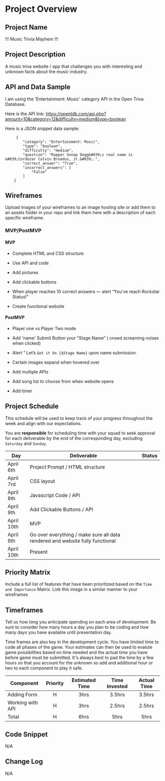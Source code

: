 # Project Overview


## Project Name

!!! Music Trivia Mayhem !!!

## Project Description

A music triva website / app that challenges you with interesting and unknown facts about the music industry.

## API and Data Sample

I am using the 'Entertainment: Music' category API in the Open Triva Database.  

Here is the API link: https://opentdb.com/api.php?amount=10&category=12&difficulty=medium&type=boolean  

Here is a JSON snippet data sample:
       
         {
            "category": "Entertainment: Music",
            "type": "boolean",
            "difficulty": "medium",
            "question": "Rapper Snoop Dogg&#039;s real name is &#039;Cordozar Calvin Broadus, Jr.&#039;.",
            "correct_answer": "True",
            "incorrect_answers": [
                "False"
            ]
        }

## Wireframes

Upload images of your wireframes to an image hosting site or add them to an assets folder in your repo and link them here with a description of each specific wireframe.

### MVP/PostMVP


#### MVP 


- Complete HTML and CSS structure

- Use API and code

- Add pictures

- Add clickable buttons

- When player reaches 10 correct answers — alert “You've reach Rockstar Status!"

- Create functional website


#### PostMVP 

- Player one vs Player Two mode

- Add 'name' Submit Button your “Stage Name” ( crowd screaming noises when clicked)

- Alert “ Let’s `Get it On {$Stage Name}` upon name submission.

- Certain images expand when hovered over

- Add multiple APIs

- Add song list to choose from when website opens

- Add timer


## Project Schedule

This schedule will be used to keep track of your progress throughout the week and align with our expectations.  

You are **responsible** for scheduling time with your squad to seek approval for each deliverable by the end of the corresponding day, excluding `Saturday` and `Sunday`.

|  Day | Deliverable | Status
|---|---| ---|
|April 6th| Project Prompt / HTML structure | 
|April 7rd| CSS layout  
|April 8th| Javascript Code / API
|April 9th| Add Clickable Buttons / API
|April 10th| MVP | 
|April 9th| Go over everything / make sure all data rendered and website fully functional | 
|April 10th| Present | 

## Priority Matrix

Include a full list of features that have been prioritized based on the `Time and Importance` Matrix.  Link this image in a similar manner to your wireframes

## Timeframes

Tell us how long you anticipate spending on each area of development. Be sure to consider how many hours a day you plan to be coding and how many days you have available until presentation day.

Time frames are also key in the development cycle.  You have limited time to code all phases of the game.  Your estimates can then be used to evalute game possibilities based on time needed and the actual time you have before game must be submitted. It's always best to pad the time by a few hours so that you account for the unknown so add and additional hour or two to each component to play it safe.

| Component | Priority | Estimated Time | Time Invested | Actual Time |
| --- | :---: |  :---: | :---: | :---: |
| Adding Form | H | 3hrs| 3.5hrs | 3.5hrs |
| Working with API | H | 3hrs| 2.5hrs | 2.5hrs |
| Total | H | 6hrs| 5hrs | 5hrs |

## Code Snippet

N/A

## Change Log
 
 N/A
